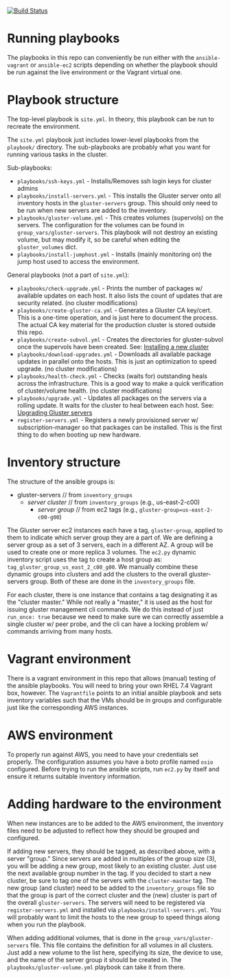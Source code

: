 [![Build Status](https://travis-ci.org/JohnStrunk/oso-gluster-ansible.svg?branch=master)](https://travis-ci.org/JohnStrunk/oso-gluster-ansible)

# Running playbooks

The playbooks in this repo can conveniently be run either with the
`ansible-vagrant` or `ansible-ec2` scripts depending on whether the playbook
should be run against the live environment or the Vagrant virtual one.

# Playbook structure

The top-level playbook is `site.yml`. In theory, this playbook can be run to
recreate the environment.

The `site.yml` playbook just includes lower-level playbooks from the
`playbook/` directory. The sub-playbooks are probably what you want for running
various tasks in the cluster.

Sub-playbooks:

- `playbooks/ssh-keys.yml` - Installs/Removes ssh login keys for cluster admins
- `playbooks/install-servers.yml` - This installs the Gluster server onto all
  inventory hosts in the `gluster-servers` group. This should only need to be
  run when new servers are added to the inventory.
- `playbooks/gluster-volume.yml` - This creates volumes (supervols) on the
  servers. The configuration for the volumes can be found in
  `group_vars/gluster-servers`.  This playbook will not destroy an existing
  volume, but may modify it, so be careful when editing the `gluster_volumes`
  dict.
- `playbooks/install-jumphost.yml` - Installs (mainly monitoring on) the jump
  host used to access the environment.

General playbooks (not a part of `site.yml`):

- `playbooks/check-upgrade.yml` - Prints the number of packages w/ available
  updates on each host. It also lists the count of updates that are security
  related. (no cluster modifications)
- `playbooks/create-gluster-ca.yml` - Generates a Gluster CA key/cert. This is
  a one-time operation, and is just here to document the process. The actual CA
  key material for the production cluster is stored outside this repo.
- `playbooks/create-subvol.yml` - Creates the directories for gluster-subvol
  once the supervols have been created. See: [Installing a new
  cluster](docs/install-cluster.md)
- `playbooks/download-upgrades.yml` - Downloads all available package updates
  in parallel onto the hosts. This is just an optimization to speed upgrade.
  (no cluster modifications)
- `playbooks/health-check.yml` - Checks (waits for) outstanding heals across
  the infrastructure. This is a good way to make a quick verification of
  cluster/volume health. (no cluster modifications)
- `playbooks/upgrade.yml` - Updates all packages on the servers via a rolling
  update. It waits for the cluster to heal between each host. See: [Upgrading
  Gluster servers](docs/server-upgrade.md)
- `register-servers.yml` - Registers a newly provisioned server w/
  subscription-manager so that packages can be installed. This is the first
  thing to do when booting up new hardware.

# Inventory structure

The structure of the ansible groups is:

- gluster-servers  // from `inventory_groups`
  - *server cluster*  // from `inventory_groups` (e.g., us-east-2-c00)
    - *server group*  // from ec2 tags (e.g., `gluster-group=us-east-2-c00-g00`)

The Gluster server ec2 instances each have a tag, `gluster-group`, applied to
them to indicate which server group they are a part of. We are defining a
server group as a set of 3 servers, each in a different AZ. A group will be
used to create one or more replica 3 volumes. The `ec2.py` dynamic inventory
script uses the tag to create a host group as:
`tag_gluster_group_us_east_2_c00_g00`. We manually combine these dynamic groups
into clusters and add the clusters to the overall gluster-servers group. Both
of these are done in the `inventory_groups` file.

For each cluster, there is one instance that contains a tag designating it as
the "cluster master." While not really a "master," it is used as the host for
issuing gluster management cli commands. We do this instead of just `run_once:
true` because we need to make sure we can correctly assemble a single cluster
w/ peer probe, and the cli can have a locking problem w/ commands arriving from
many hosts.

# Vagrant environment

There is a vagrant environment in this repo that allows (manual) testing of the
ansible playbooks. You will need to bring your own RHEL 7.4 Vagrant box,
however. The `Vagrantfile` points to an initial ansible playbook and sets
inventory variables such that the VMs should be in groups and configurable just
like the corresponding AWS instances.

# AWS environment

To properly run against AWS, you need to have your credentials set properly. The
configuration assumes you have a boto profile named `osio` configured. Before
trying to run the ansible scripts, run `ec2.py` by itself and ensure it returns
suitable inventory information.

# Adding hardware to the environment

When new instances are to be added to the AWS environment, the inventory files
need to be adjusted to reflect how they should be grouped and configured.

If adding new servers, they should be tagged, as described above, with a server
"group." Since servers are added in multiples of the group size (3), you will be
adding a new group, most likely to an existing cluster. Just use the next
available group number in the tag. If you decided to start a new cluster, be
sure to tag one of the servers with the `cluster-master` tag. The new group (and
cluster) need to be added to the `inventory_groups` file so that the group is
part of the correct cluster and the (new) cluster is part of the overall
`gluster-servers`. The servers will need to be registered via
`register-servers.yml` and installed via `playbooks/install-servers.yml`. You
will probably want to limit the hosts to the new group to speed things along
when you run the playbook.

When adding additional volumes, that is done in the `group_vars/gluster-servers`
file. This file contains the definition for all volumes in all clusters. Just
add a new volume to the list here, specifying its size, the device to use, and
the name of the server group it should be created in. The
`playbooks/gluster-volume.yml` playbook can take it from there.
